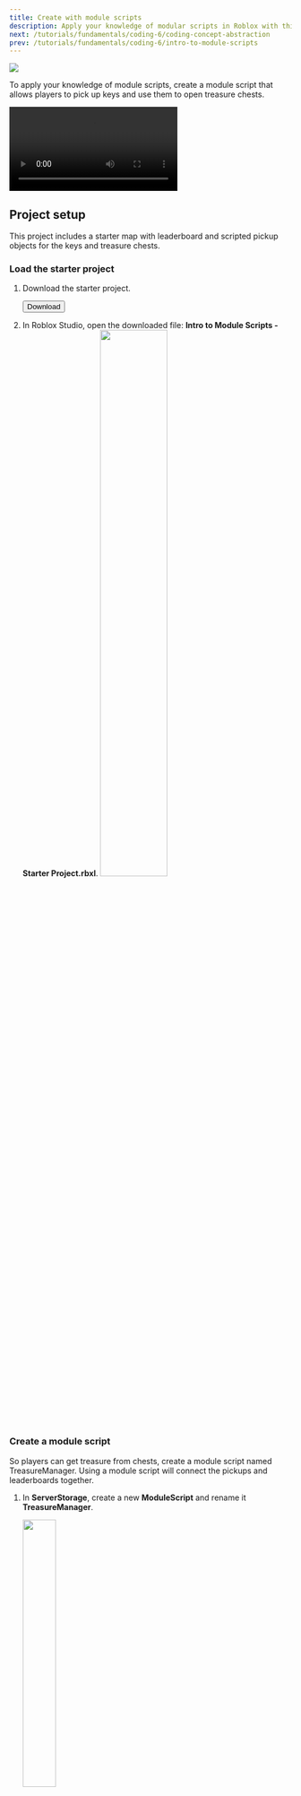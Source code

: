 ```yaml
---
title: Create with module scripts
description: Apply your knowledge of modular scripts in Roblox with this practical example.
next: /tutorials/fundamentals/coding-6/coding-concept-abstraction
prev: /tutorials/fundamentals/coding-6/intro-to-module-scripts
---
```


<img src="../../../assets/education/coding-6/creating-with-module-scripts/creating-modules-hero.jpeg" />

To apply your knowledge of module scripts, create a module script that allows players to pick up keys and use them to open treasure chests.

<video controls src="../../../assets/education/coding-6/creating-with-module-scripts/final-example.mp4"></video>

## Project setup

This project includes a starter map with leaderboard and scripted pickup objects for the keys and treasure chests.

### Load the starter project

1. Download the starter project.

   <a href="../../../assets/education/coding-6/creating-with-module-scripts/Intro_to_Module_Scripts_-_Starter_Project.rbxl">
   <Button variant="contained">Download</Button>
   </a>

2. In Roblox Studio, open the downloaded file: **Intro to Module Scripts - Starter Project.rbxl**.
   <img src="../../../assets/education/coding-6/creating-with-module-scripts/module-template-example.jpeg" width="50%" />

### Create a module script

So players can get treasure from chests, create a module script named TreasureManager. Using a module script will connect the pickups and leaderboards together.

1. In **ServerStorage**, create a new **ModuleScript** and rename it **TreasureManager**.

   <img src="../../../assets/education/coding-6/creating-with-module-scripts/create-module-script.png" width="35%" />

2. In **TreasureManager**, rename the default module table by replacing `module` with `TreasureManager` in both places.

   ```lua
   local TreasureManager = {}

   return TreasureManager
   ```

## Use functions in module scripts

To test how functions work in module scripts, create a new function named `getKey()`. When the `getKey()` function is called from another script, it'll receive a key part to destroy and add 1 to the number of keys in the player's inventory.

### Create a module function for keys

1. This module script will use a combination of module and local functions, type **two** comments to help you keep them separated.

   ```lua
   local TreasureManager = {}

   ------------------ Local Functions

   ------------------ Module Functions

   return TreasureManager
   ```

2. Under the **Module Functions** comment, add a new module function to `TreasureManager` named `getKey()`.

   Use two parameters:

   - `keyPart` - the part to destroy.
   - `whichCharacter` - the player that touched the key part.

   ```lua
   local TreasureManager = {}

   ------------------ Local Functions

   ------------------ Module Functions
   function TreasureManager.getKey(keyPart, whichCharacter)

   end

   return TreasureManager
   ```

3. In `getKey()`, destroy `keyPart`.

   ```lua
   function TreasureManager.getKey(keyPart, whichCharacter)
   	keyPart:Destroy()
   end
   ```

### Use the module function

Now, the module function `getKey()` can be used in other scripts. To test that function, you'll open a premade script and call it.

1. Open the key script in **Workspace** ⟩ **Keys** ⟩ **KeyScript**.

2. In keyScript, store the module script in a variable named `treasureManager` and set it equal to:
   `require(ServerStorage:WaitForChild("TreasureManager"))`

   ```lua
   local ServerStorage = game:GetService("ServerStorage")
   -- Require the module script below ⯆
   local treasureManager = require(ServerStorage:WaitForChild("TreasureManager"))

   local keys = script.Parent
   local keysFolder = keys.Parts
   local keysArray = keysFolder:GetChildren()
   ```

   <Alert severity="success">

   Prevent errors by using `WaitForChild()` instead of the dot operator to make the script wait until `TreasureManager` has loaded before moving on. For scripts in ServerScriptService or ServerStorage, it's safe to use the dot operator instead, like in `Class.ServerStorage.TreasureManager`.
   </Alert>

3. There's already a function named `partTouched()` to check for a player touching the part. Inside `partTouched()`:

   - Call the `getKey()` module function to destroy the key.
   - Pass in `keyPart` and `whichCharacter`.

   ```lua
   local ServerStorage = game:GetService("ServerStorage")
   -- Require the module script below ⯆
   local treasureManager = require(ServerStorage:WaitForChild("TreasureManager"))

   local keys = script.Parent
   local keysFolder = keys.Parts
   local keysArray = keysFolder:GetChildren()

   local function partTouched(otherPart, keyPart)
   	local whichCharacter = otherPart.Parent
   	local humanoid = whichCharacter:FindFirstChildWhichIsA("Humanoid")
   	if humanoid then
   		-- Give the player a key and destroy the key part
   		-- =============================================
   		treasureManager.getKey(keyPart, whichCharacter)
   		-- =============================================
   	end
   end
   ```

4. Run the project and check that touching a key destroys it.

   <video controls src="../../../assets/education/coding-6/creating-with-module-scripts/get-first-key.mp4" width="75%"></video>

### Troubleshooting tips

**Issue:** Get an error message including: `"Infinite yield possible"`.

- Check the spelling of your module script in a script. If a module script, like **TreasureManager**, is spelled differently, there will be an error.

**Issue:** Get an error message including: `"attempt to index global"`.

- Check the line that includes the require for the module script in **keyScript**. If the module does not include require, it can't use functions and variables from that module script.

**Issue:** Script doesn't run or can't pick up keys.

- In the module script, make sure that all the code is between `local TreasureManager = {}` and `return TreasureManager`. The return must be the last line of code in a Module Script.

- Check that there are two parenthesis at the end of the line with require, like in `WaitForChild("TreasureManager"))`.

## Create a Local Function

Right now, a leaderboard keeps track of a player's keys and treasure. To change the leaderboard numbers, use a local function in the module script. A local function is used because changing a player's key or treasure values will only be needed in the TreasureManager script, not anywhere else.

1. In **ServerStorage**, open the **TreasureManager** script.

2. Create local variables to do the following:

   - Get the Players service so the script can work with player's leaderboard stats.

   - Store the number of keys the player receives after touching **keyPart**.

   ```lua
   local TreasureManager = {}
   local Players = game:GetService("Players")
   local keyDrop = 1

   ------------------ Local Functions

   ------------------ Module Functions
   function TreasureManager.getKey(keyPart, whichCharacter)
   	keyPart:Destroy()
   end

   return TreasureManager
   ```

3. Copy and paste these two local functions into the **Local Functions** section.

   - `getPlayerKeys()` returns the value of the player's `Lockpicks` leaderstat.

   - `getPlayerTreasure()` returns the value of the player's `Treasure` leaderstat.

   ```lua
   ------------------ Local Functions
   local function getPlayerKeys(whichCharacter)
   	local player = Players:GetPlayerFromCharacter(whichCharacter)
   	local leaderstats = player:FindFirstChild("leaderstats")
   	return leaderstats:WaitForChild("Lockpicks")
   end
   local function getPlayerTreasure(whichCharacter)
   	local player = Players:GetPlayerFromCharacter(whichCharacter)
   	local leaderstats = player:FindFirstChild("leaderstats")
   	return leaderstats:WaitForChild("Treasure")
   end
   ------------------ Module Functions
   ```

4. To add to the player's keys, in the `getKey()` module function:

   - Create a `local` variable to call `getPlayerKeys(whichCharacter)`.

   - Add the value of `keyDrop` to `playerKeys`.

   ```lua
   ------------------ Module Functions
   function TreasureManager.getKey(keyPart, whichCharacter)
   	local playerKeys = getPlayerKeys(whichCharacter)
   	playerKeys.Value = playerKeys.Value + keyDrop
   	keyPart:Destroy()
   end
   ```

5. Run the project. Check that touching a key destroys it and adds 1 to the player's keys in the leaderboard.

   <img src="../../../assets/education/coding-6/creating-with-module-scripts/show-leaderboard-key.jpg" />

If needed, check your script against the one below for any troubleshooting issues.

```lua title = "Current TreasureManager Script"
local TreasureManager = {}
local Players = game:GetService("Players")
local keyDrop = 1

------------------ Local Functions
local function getPlayerKeys(whichCharacter)
   local player = Players:GetPlayerFromCharacter(whichCharacter)
   local leaderstats = player:FindFirstChild("leaderstats")
   return leaderstats:WaitForChild("Lockpicks")
end

local function getPlayerTreasure(whichCharacter)
   local player = Players:GetPlayerFromCharacter(whichCharacter)
   local leaderstats = player:FindFirstChild("leaderstats")
   return leaderstats:WaitForChild("Treasure")
end

------------------ Module Functions
function TreasureManager.getKey(keyPart, whichCharacter)
   local playerKeys = getPlayerKeys(whichCharacter)
   playerKeys.Value = playerKeys.Value + keyDrop
   keyPart:Destroy()
end

return TreasureManager
```

## Get information from module scripts

The **TreasureManager** module script will be used when players touch a treasure chest to check if they have at least one key before opening it and giving them gold.

### Check if chests can be opened

1. First in **ServerStorage** ⟩ **TreasureManager** script, set up variables for how many keys it costs to open a chest, and how much gold each chest contains.

   ```lua
   local TreasureManager = {}

   local Players = game:GetService("Players")
   local keyDrop = 1
   local chestPickCost = 1
   local chestReward = 100

   ------------------ Local Functions
   local function getPlayerKeys(whichCharacter)
   	local player = Players:GetPlayerFromCharacter(whichCharacter)
   	local leaderstats = player:FindFirstChild("leaderstats")
   	return leaderstats:WaitForChild("Lockpicks")
   end
   ```

2. To create a function that checks if a player can open a chest, in the **Module Functions** section, add a new function to the `TreasureManager` table named `canOpenChest()` with the parameter `whichCharacter`.

   ```lua
   ------------------ Module Functions
   function TreasureManager.canOpenChest(whichCharacter)

   end

   function TreasureManager.getKey(keyPart, whichCharacter)
   	local playerKeys = getPlayerKeys(whichCharacter)
   	playerKeys.Value = playerKeys.Value + keyDrop
   	keyPart:Destroy()
   end
   ```

3. Copy and paste the code below into `canOpenChest()` to return `true` if the player has enough keys, and `false` if they don't.

   ```lua
   function TreasureManager.canOpenChest(whichCharacter)
   	local playerKeys = getPlayerKeys(whichCharacter)
   	if playerKeys.Value >= chestPickCost then
   		return true
   	else
   		return false
   	end
   end
   ```

### Give players treasure

So the player can open a chest, create a function in **TreasureManager** that awards them treasure.

1. Add a new module function to `TreasureManager` named `openChest()`.

   Pass in two arguments:

   - `chestPart` - the chest part to destroy.
   - `whichCharacter` - the player to give treasure.

   ```lua
   function TreasureManager.openChest(chestPart, whichCharacter)

   end
   ```

2. To subtract a player's keys and award them treasure, copy and paste the code below in `openChest()`. This code uses the variables created previously, like `chestReward`, the amount of treasure given per chest.

   ```lua
   function TreasureManager.openChest(chestPart, whichCharacter)
   	local playerKeys = getPlayerKeys(whichCharacter)
   	local playerTreasure = getPlayerTreasure(whichCharacter)
   	playerKeys.Value = playerKeys.Value - chestPickCost
   	playerTreasure.Value = playerTreasure.Value + chestReward
   	chestPart.Parent:Destroy()
   end
   ```

### Call the chest functions

Now that the two module functions, `canOpenChest()` and `openChest()`, have been created, they can be called by the Chest parts whenever a player touches them using the premade `partTouched()` function.

1. In **Workspace** ⟩ **Chests** open **ChestScript**.

2. Create a new variable named `treasureManager` and require the **TreasureManager** module script in **ServerStorage**.

   ```lua
   local ServerStorage = game:GetService("ServerStorage")
   -- Require the module script below
   local treasureManager = require(ServerStorage:WaitForChild("TreasureManager"))

   local chests = script.Parent
   local chestsFolder = chests.Parts
   local chestsArray = chestsFolder:GetChildren()
   ```

3. In `partTouched()`, under the `if humanoid` statement, create a new variable named `canOpen` and set it equal to:

   `treasureManager.canOpenChest(whichCharacter)`

   ```lua
   local function partTouched(otherPart, chestPart)
   	local whichCharacter = otherPart.Parent
   	local humanoid = whichCharacter:FindFirstChildWhichIsA("Humanoid")
   	if humanoid then
   		-- Check if the player can open a chest, then let them get treasure
   		-- =============================================
   		local canOpen = treasureManager.canOpenChest(whichCharacter)
   		-- =============================================
   	end
   end
   ```

4. Next, create an if statement to check if `canOpen` is true.

   - If so, call the TreasureManager's `openChest()` function.

   - Then, pass in two parameters: `chestPart`, the chest to destroy, and `whichCharacter`, the player to award treasure.

   ```lua
   local function partTouched(otherPart, chestPart)
   	local whichCharacter = otherPart.Parent
   	local humanoid = whichCharacter:FindFirstChildWhichIsA("Humanoid")
   	if humanoid then
   		-- Check if the player can open a chest, then let them get treasure
   		-- =============================================
   		local canOpen = treasureManager.canOpenChest(whichCharacter)
   		if canOpen == true then
   			treasureManager.openChest(chestPart, whichCharacter)
   		end
   		-- =============================================
   	end
   end
   ```

5. Run the project. Check that:

   - If you have at least 1 key, touching a chest will destroys it and awards treasure.
   - If you have 0 keys, you can't open a treasure chest.

### Troubleshooting tips

- In **ChestScript**, make sure that functions called from the module script like `canOpenChest()` are spelled exactly how they're found in the **TreasureManager** script. Any difference will cause an error.

- Check that copy and pasted functions, like `treasureManager.openChest()`, are exactly as shown in the lesson. Any differences can cause subtle errors in the script.

## Finished scripts

```lua title="Finished TreasureManager Script"

local TreasureManager = {}
local Players = game:GetService("Players")
local keyDrop = 1
local chestPickCost = 1
local chestReward = 100

------------------ Local Functions
local function getPlayerKeys(whichCharacter)
   local player = Players:GetPlayerFromCharacter(whichCharacter)
   local leaderstats = player:FindFirstChild("leaderstats")
   return leaderstats:WaitForChild("Lockpicks")
end

local function getPlayerTreasure(whichCharacter)
   local player = Players:GetPlayerFromCharacter(whichCharacter)
   local leaderstats = player:FindFirstChild("leaderstats")
   return leaderstats:WaitForChild("Treasure")
end

------------------ Module Functions
function TreasureManager.openChest(chestPart, whichCharacter)
   local playerKeys = getPlayerKeys(whichCharacter)
   local playerTreasure = getPlayerTreasure(whichCharacter)
   playerKeys.Value = playerKeys.Value - chestPickCost
   playerTreasure.Value = playerTreasure.Value + chestReward
   chestPart.Parent:Destroy()
end

function TreasureManager.canOpenChest(whichCharacter)
   local playerKeys = getPlayerKeys(whichCharacter)
   if playerKeys.Value >= chestPickCost then
   return true
   else
   return false
   end
end

function TreasureManager.getKey(keyPart, whichCharacter)
   local playerKeys = getPlayerKeys(whichCharacter)
   playerKeys.Value = playerKeys.Value + keyDrop
   keyPart:Destroy()
end

return TreasureManager
```

```lua title="Finished ChestScript"
local ServerStorage = game:GetService("ServerStorage")
-- Require the module script below ⯆
local treasureManager = require(ServerStorage:WaitForChild("TreasureManager"))

local chests = script.Parent
local chestsFolder = chests.Parts
local chestsArray = chestsFolder:GetChildren()

local function partTouched(otherPart, chestPart)
   local whichCharacter = otherPart.Parent
   local humanoid = whichCharacter:FindFirstChildWhichIsA("Humanoid")
   if humanoid then
      -- Check if the player can open a chest, then let them get treasure
      -- =============================================
      local canOpen = treasureManager.canOpenChest(whichCharacter)
      if canOpen == true then
         treasureManager.openChest(chestPart, whichCharacter)
      end
      -- =============================================
   end
end

-- Binds every chest part to the touch function so it works on all parts
for chestIndex = 1, #chestsArray do
   local chestPart = chestsArray[chestIndex]:WaitForChild("Collider")
   chestPart.Touched:Connect(function(otherPart)
   partTouched(otherPart, chestPart)
   end)
end
```

```lua title="Finished keyScript"
local ServerStorage = game:GetService("ServerStorage")
-- Require the module script below ⯆
local treasureManager = require(ServerStorage:WaitForChild("TreasureManager"))

local keys = script.Parent
local keysFolder = keys.Parts
local keysArray = keysFolder:GetChildren()

local function partTouched(otherPart, keyPart)
   local whichCharacter = otherPart.Parent
   local humanoid = whichCharacter:FindFirstChildWhichIsA("Humanoid")
   if humanoid then
      -- Give the player a key and destroy the key part
      -- =============================================
      treasureManager.getKey(keyPart, whichCharacter)
      -- =============================================
   end
end

-- Binds every key part to the touch function so it works on all parts
for keyIndex = 1, #keysArray do
   local keyPart = keysArray[keyIndex]
   keyPart.Touched:Connect(function(otherPart)
      partTouched(otherPart, keyPart)
   end)
end
```

## Summary

A common application of using module scripts in Roblox games is to handle common tasks used by players, such as granting them points. For this example, a module script named TreasureManager was created to handle giving players keys and treasure whenever they interact with in-game objects.
